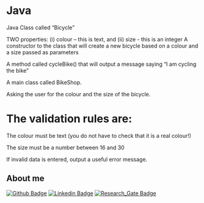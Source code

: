 # Java

Java Class called “Bicycle”

TWO properties: (i) colour – this is text, 
and (ii) size - this is an integer
A constructor to the class that will create a new bicycle based on a colour and a size passed as
parameters

A method called cycleBike() that will output a message saying “I am cycling the <colour here>
bike”
  
A main class called BikeShop.
  
Asking the user for the colour and the size of the bicycle.
  
# The validation rules are:
  
The colour must be text (you do not have to check that it is a real colour!)
  
The size must be a number between 16 and 30
  
If invalid data is entered, output a useful error message. 



## About me

[![Github Badge](https://img.shields.io/badge/-Github-000?style=flat-square&logo=Github&logoColor=white&link=https://github.com/derekbomfimprates)](https://github.com/derekbomfimprates) [![Linkedin Badge](https://img.shields.io/badge/-LinkedIn-blue?style=flat-square&logo=Linkedin&logoColor=white&link=https://www.linkedin.com/in/derekprates/)]( https://www.linkedin.com/in/derekprates/) [![Research_Gate Badge](https://img.shields.io/badge/Research_Gate-00CCBB.svg?&style=flat-square&logo=ResearchGate&logoColor=white&link=https://www.researchgate.net/profile/Derek-Prates)]( https://www.researchgate.net/profile/Derek-Prates) 
